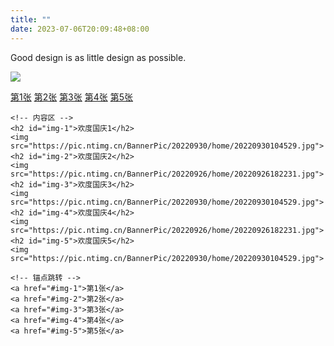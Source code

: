 ```yaml
---
title: ""
date: 2023-07-06T20:09:48+08:00
---
```




Good design is as little design as possible.<br />

![](https://img1.imgtp.com/2023/10/19/E84Ukd7t.gif)


<body>
	<!-- 锚点跳转 -->
    <a href="#img-1">第1张</a>
    <a href="#img-2">第2张</a>
    <a href="#img-3">第3张</a>
    <a href="#img-4">第4张</a>
    <a href="#img-5">第5张</a>
 
    <!-- 内容区 -->
    <h2 id="img-1">欢度国庆1</h2>
    <img src="https://pic.ntimg.cn/BannerPic/20220930/home/20220930104529.jpg">
    <h2 id="img-2">欢度国庆2</h2>
    <img src="https://pic.ntimg.cn/BannerPic/20220926/home/20220926182231.jpg">
    <h2 id="img-3">欢度国庆3</h2>
    <img src="https://pic.ntimg.cn/BannerPic/20220930/home/20220930104529.jpg">
    <h2 id="img-4">欢度国庆4</h2>
    <img src="https://pic.ntimg.cn/BannerPic/20220926/home/20220926182231.jpg">
    <h2 id="img-5">欢度国庆5</h2>
    <img src="https://pic.ntimg.cn/BannerPic/20220930/home/20220930104529.jpg">
 
    <!-- 锚点跳转 -->
    <a href="#img-1">第1张</a>
    <a href="#img-2">第2张</a>
    <a href="#img-3">第3张</a>
    <a href="#img-4">第4张</a>
    <a href="#img-5">第5张</a>
</body>